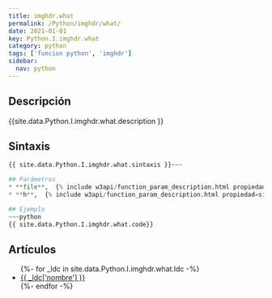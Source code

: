 ```yaml
---
title: imghdr.what
permalink: /Python/imghdr/what/
date: 2021-01-01
key: Python.I.imghdr.what
category: python
tags: ['funcion python', 'imghdr']
sidebar: 
  nav: python
---
```


## Descripción
{{site.data.Python.I.imghdr.what.description }}

## Sintaxis
~~~python
{{ site.data.Python.I.imghdr.what.sintaxis }}~~~

## Parámetros
* **file**,  {% include w3api/function_param_description.html propiedad=site.data.Python.I.imghdr.what valor="file" %}
* **h**,  {% include w3api/function_param_description.html propiedad=site.data.Python.I.imghdr.what valor="h" %}

## Ejemplo
~~~python
{{ site.data.Python.I.imghdr.what.code}}
~~~

## Artículos
<ul>
{%- for _ldc in site.data.Python.I.imghdr.what.ldc -%}
   <li>
       <a href="{{_ldc['url'] }}">{{ _ldc['nombre'] }}</a>
   </li>
{%- endfor -%}
</ul>
